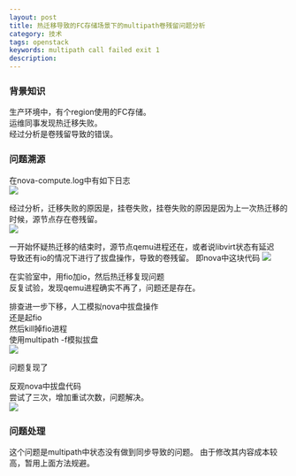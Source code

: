 ```yaml
---
layout: post
title: 热迁移导致的FC存储场景下的multipath卷残留问题分析
category: 技术
tags: openstack
keywords: multipath call failed exit 1
description: 
---
```


### 背景知识 ###

生产环境中，有个region使用的FC存储。  
运维同事发现热迁移失败。  
经过分析是卷残留导致的错误。  

### 问题溯源 ###

在nova-compute.log中有如下日志  
![](http://i.imgur.com/zuz8INI.png)  

经过分析，迁移失败的原因是，挂卷失败，挂卷失败的原因是因为上一次热迁移的时候，源节点存在卷残留。  
![](http://i.imgur.com/1Ct1Kuu.jpg)

一开始怀疑热迁移的结束时，源节点qemu进程还在，或者说libvirt状态有延迟  
导致还有io的情况下进行了拔盘操作，导致的卷残留。
即nova中这块代码
![](http://i.imgur.com/RCzPlvW.png)  

在实验室中，用fio加io，然后热迁移复现问题  
反复试验，发现qemu进程确实不再了，问题还是存在。


排查进一步下移，人工模拟nova中拔盘操作  
还是起fio  
然后kill掉fio进程  
使用multipath -f模拟拔盘  
![](http://i.imgur.com/N6oNM9b.png)

问题复现了  

反观nova中拔盘代码  
尝试了三次，增加重试次数，问题解决。  
![](http://i.imgur.com/kAviVQp.jpg)

### 问题处理 ###


这个问题是multipath中状态没有做到同步导致的问题。
由于修改其内容成本较高，暂用上面方法规避。